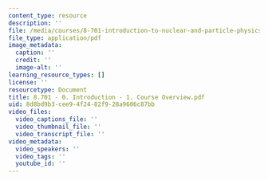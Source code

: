 ```yaml
---
content_type: resource
description: ''
file: /media/courses/8-701-introduction-to-nuclear-and-particle-physics-fall-2020/8701-0-introduction-1-course-overview.pdf
file_type: application/pdf
image_metadata:
  caption: ''
  credit: ''
  image-alt: ''
learning_resource_types: []
license: ''
resourcetype: Document
title: 8.701 - 0. Introduction - 1. Course Overview.pdf
uid: 8d8bd9b3-cee9-4f24-82f9-28a9606c87bb
video_files:
  video_captions_file: ''
  video_thumbnail_file: ''
  video_transcript_file: ''
video_metadata:
  video_speakers: ''
  video_tags: ''
  youtube_id: ''
---
```

